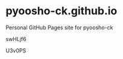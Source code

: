 # pyoosho-ck.github.io
Personal GitHub Pages site for pyoosho-ck






















































swHLjf6

U3v0PS
